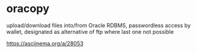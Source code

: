 # oracopy
upload/download files into/from Oracle RDBMS, passwordless access by wallet, designated as alternative of ftp where last one not possible

https://asciinema.org/a/28053
